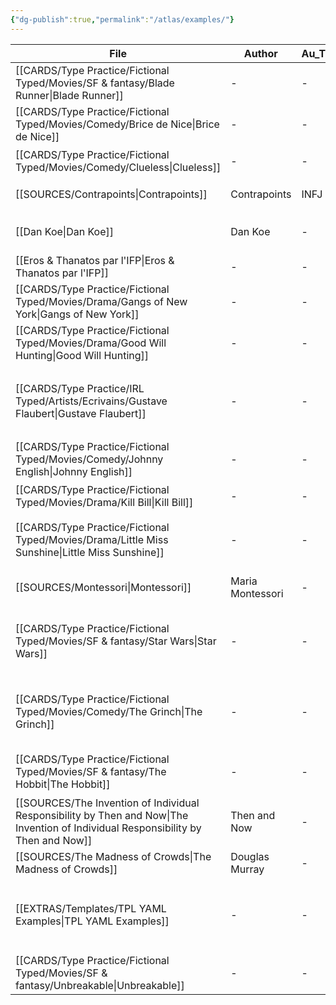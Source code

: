 ```yaml
---
{"dg-publish":true,"permalink":"/atlas/examples/"}
---
```



| File                                                                                                                                  | Author           | Au_T | Ch_T                         | Theme                                 | Cat           | Me_Cat                          |
| ------------------------------------------------------------------------------------------------------------------------------------- | ---------------- | ---- | ---------------------------- | ------------------------------------- | ------------- | ------------------------------- |
| [[CARDS/Type Practice/Fictional Typed/Movies/SF & fantasy/Blade Runner\|Blade Runner]]                                             | \-               | \-   | ISTP                         | \-                                    | fiction       | watch 🎞️                       |
| [[CARDS/Type Practice/Fictional Typed/Movies/Comedy/Brice de Nice\|Brice de Nice]]                                                 | \-               | \-   | ESFP, ISFJ                   | idle, fake, appearances               | fiction       | watch 🎞️                       |
| [[CARDS/Type Practice/Fictional Typed/Movies/Comedy/Clueless\|Clueless]]                                                           | \-               | \-   | ESFP, Crusader               | \-                                    | irl           | watch 🎞️                       |
| [[SOURCES/Contrapoints\|Contrapoints]]                                                                                             | Contrapoints     | INFJ | \-                           | \-                                    | fiction       | watch 🎞️                       |
| [[Dan Koe\|Dan Koe]]                                                                                                               | Dan Koe          | \-   | Heart, syst, prag            | dopamine, desire, change              | irl           | watch 🎞️                       |
| [[Eros & Thanatos par l'IFP\|Eros & Thanatos par l'IFP]]                                                                           | \-               | \-   | \-                           | \-                                    | fiction       | read 🔠                         |
| [[CARDS/Type Practice/Fictional Typed/Movies/Drama/Gangs of New York\|Gangs of New York]]                                          | \-               | \-   | INFJ                         | \-                                    | fiction       | watch 🎞️                       |
| [[CARDS/Type Practice/Fictional Typed/Movies/Drama/Good Will Hunting\|Good Will Hunting]]                                          | \-               | \-   | INFJ, INFP                   | \-                                    | fiction       | watch 🎞️                       |
| [[CARDS/Type Practice/IRL Typed/Artists/Ecrivains/Gustave Flaubert\|Gustave Flaubert]]                                             | \-               | \-   | INFP                         | \-                                    | irl           | watch 🎞️ / read 🔠 / listen 🎧 |
| [[CARDS/Type Practice/Fictional Typed/Movies/Comedy/Johnny English\|Johnny English]]                                               | \-               | \-   | INTJ, ISFJ                   | Vainglory, Desacration, Pride         | fiction       | watch 🎞️                       |
| [[CARDS/Type Practice/Fictional Typed/Movies/Drama/Kill Bill\|Kill Bill]]                                                          | \-               | \-   | INTJ, ENTP                   | \-                                    | fiction       | watch 🎞️                       |
| [[CARDS/Type Practice/Fictional Typed/Movies/Drama/Little Miss Sunshine\|Little Miss Sunshine]]                                    | \-               | \-   | ESFJ, STJ, INTJ, INFP        | \-                                    | fiction       | watch 🎞️                       |
| [[SOURCES/Montessori\|Montessori]]                                                                                                 | Maria Montessori | \-   | \-                           | education, parenting, mind            | irl           | read 🔠                         |
| [[CARDS/Type Practice/Fictional Typed/Movies/SF & fantasy/Star Wars\|Star Wars]]                                                   | \-               | \-   | ENTP, ESTJ, INTJ, INFJ, ISFJ | \-                                    | fiction       | watch 🎞️                       |
| [[CARDS/Type Practice/Fictional Typed/Movies/Comedy/The Grinch\|The Grinch]]                                                       | \-               | \-   | ENTP                         | UD/UF, Envy, Malevolence, Desacration | fiction / irl | watch 🎞️ / read 🔠 / listen 🎧 |
| [[CARDS/Type Practice/Fictional Typed/Movies/SF & fantasy/The Hobbit\|The Hobbit]]                                                 | \-               | \-   | ISTJ                         | \-                                    | fiction       | watch 🎞️ / read 🔠             |
| [[SOURCES/The Invention of Individual Responsibility by Then and Now\|The Invention of Individual Responsibility by Then and Now]] | Then and Now     | \-   | \-                           | responsibility, politics              | irl           | watch 🎞️                       |
| [[SOURCES/The Madness of Crowds\|The Madness of Crowds]]                                                                           | Douglas Murray   | \-   | \-                           | \-                                    | irl           | read 🔠                         |
| [[EXTRAS/Templates/TPL YAML Examples\|TPL YAML Examples]]                                                                          | \-               | \-   | \-                           | \-                                    | fiction / irl | watch 🎞️ / read 🔠 / listen 🎧 |
| [[CARDS/Type Practice/Fictional Typed/Movies/SF & fantasy/Unbreakable\|Unbreakable]]                                               | \-               | \-   | ISXJ                         | \-                                    | fiction       | watch 🎞️                       |


